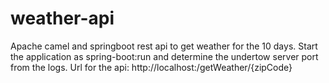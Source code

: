 # weather-api
Apache camel and springboot rest api to get weather for the 10 days.
Start the application as spring-boot:run and determine the undertow server port from the logs. 
Url for the api: http://localhost:<port>/getWeather/{zipCode}
